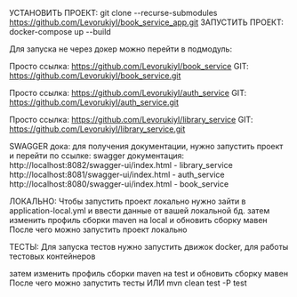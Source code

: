 УСТАНОВИТЬ ПРОЕКТ: git clone --recurse-submodules https://github.com/LevorukiyI/book_service_app.git
ЗАПУСТИТЬ ПРОЕКТ: docker-compose up --build

Для запуска не через докер можно перейти в подмодуль:

Просто ссылка: https://github.com/LevorukiyI/book_service
GIT: https://github.com/LevorukiyI/book_service.git

Просто ссылка: https://github.com/LevorukiyI/auth_service
GIT: https://github.com/LevorukiyI/auth_service.git

Просто ссылка: https://github.com/LevorukiyI/library_service
GIT: https://github.com/LevorukiyI/library_service.git


SWAGGER дока:
для получения документации, нужно запустить проект и перейти по ссылке: 
swagger документация: 
http://localhost:8082/swagger-ui/index.html - library_service
http://localhost:8081/swagger-ui/index.html - auth_service
http://localhost:8080/swagger-ui/index.html - book_service

ЛОКАЛЬНО: 
Чтобы запустить проект локально нужно зайти в application-local.yml 
и ввести данные от вашей локальной бд. 
затем изменить профиль сборки maven на local
и обновить сборку мавен После чего можно запустить проект локально

ТЕСТЫ:
Для запуска тестов нужно запустить движок docker, для работы тестовых контейнеров

затем изменить профиль сборки maven на test и
обновить сборку мавен После чего можно запустить тесты
ИЛИ mvn clean test -P test
